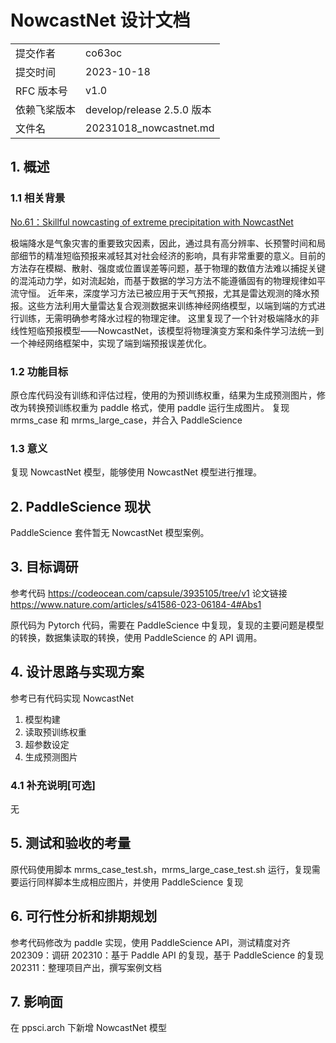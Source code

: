 # NowcastNet 设计文档

|              |                            |
|--------------|----------------------------|
| 提交作者     | co63oc                     |
| 提交时间     | 2023-10-18                 |
| RFC 版本号   | v1.0                       |
| 依赖飞桨版本 | develop/release 2.5.0 版本 |
| 文件名       | 20231018_nowcastnet.md       |

## 1. 概述

### 1.1 相关背景

[No.61：Skillful nowcasting of extreme precipitation with NowcastNet](https://github.com/PaddlePaddle/community/blob/master/hackathon/hackathon_5th/%E3%80%90PaddlePaddle%20Hackathon%205th%E3%80%91%E5%BC%80%E6%BA%90%E8%B4%A1%E7%8C%AE%E4%B8%AA%E4%BA%BA%E6%8C%91%E6%88%98%E8%B5%9B%E7%A7%91%E5%AD%A6%E8%AE%A1%E7%AE%97%E4%BB%BB%E5%8A%A1%E5%90%88%E9%9B%86.md#no61skillful-nowcasting-of-extreme-precipitation-with-nowcastnet)

极端降水是气象灾害的重要致灾因素，因此，通过具有高分辨率、长预警时间和局部细节的精准短临预报来减轻其对社会经济的影响，具有非常重要的意义。目前的方法存在模糊、散射、强度或位置误差等问题，基于物理的数值方法难以捕捉关键的混沌动力学，如对流起始，而基于数据的学习方法不能遵循固有的物理规律如平流守恒。
近年来，深度学习方法已被应用于天气预报，尤其是雷达观测的降水预报。这些方法利用大量雷达复合观测数据来训练神经网络模型，以端到端的方式进行训练，无需明确参考降水过程的物理定律。
这里复现了一个针对极端降水的非线性短临预报模型——NowcastNet，该模型将物理演变方案和条件学习法统一到一个神经网络框架中，实现了端到端预报误差优化。

### 1.2 功能目标

原仓库代码没有训练和评估过程，使用的为预训练权重，结果为生成预测图片，修改为转换预训练权重为 paddle 格式，使用 paddle 运行生成图片。
复现 mrms_case 和 mrms_large_case，并合入 PaddleScience

### 1.3 意义

复现 NowcastNet 模型，能够使用 NowcastNet 模型进行推理。

## 2. PaddleScience 现状

PaddleScience 套件暂无 NowcastNet 模型案例。

## 3. 目标调研

参考代码 https://codeocean.com/capsule/3935105/tree/v1
论文链接 https://www.nature.com/articles/s41586-023-06184-4#Abs1

原代码为 Pytorch 代码，需要在 PaddleScience 中复现，复现的主要问题是模型的转换，数据集读取的转换，使用 PaddleScience 的 API 调用。

## 4. 设计思路与实现方案

参考已有代码实现 NowcastNet
1. 模型构建
2. 读取预训练权重
3. 超参数设定
4. 生成预测图片

### 4.1 补充说明[可选]

无

## 5. 测试和验收的考量

原代码使用脚本 mrms_case_test.sh，mrms_large_case_test.sh 运行，复现需要运行同样脚本生成相应图片，并使用 PaddleScience 复现

## 6. 可行性分析和排期规划

参考代码修改为 paddle 实现，使用 PaddleScience API，测试精度对齐
202309：调研
202310：基于 Paddle API 的复现，基于 PaddleScience 的复现
202311：整理项目产出，撰写案例文档

## 7. 影响面

在 ppsci.arch 下新增 NowcastNet 模型
